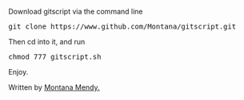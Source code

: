 Download gitscript via the command line 

<pre>git clone https://www.github.com/Montana/gitscript.git</pre>

Then cd into it, and run 

<pre>chmod 777 gitscript.sh</pre> 

Enjoy. 


Written by <a href= "http://www.montanamendy.com">Montana Mendy.
